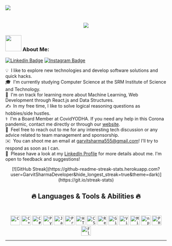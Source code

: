 ![](https://komarev.com/ghpvc/?username=gravity55&color=blueviolet)
<link rel="preconnect" href="https://fonts.gstatic.com">
<link href="https://fonts.googleapis.com/css2?family=Pacifico&display=swap" rel="stylesheet">

<h1 align="center">
  <a href="https://git.io/typing-svg">
    <img src="https://readme-typing-svg.herokuapp.com?font=Pacifico&size=30&lines=Hello%2C+There!+%F0%9F%91%8B;This+is+Garvit+Sharma...;Nice+to+meet+you!&center=true&size=27">
  </a>
</h1>


### <img src="https://media.giphy.com/media/VgCDAzcKvsR6OM0uWg/giphy.gif" width="50"> About Me: 
[![Linkedin Badge](https://img.shields.io/badge/-LinkedIn-0e76a8?style=flat-square&logo=Linkedin&logoColor=white)](https://www.linkedin.com/in/garvit-sharma-442749142/)
[![Instagram Badge](https://img.shields.io/badge/-Instagram-e4405f?style=flat-square&logo=Instagram&logoColor=white)](https://www.instagram.com/garvit._12/)

💡 &nbsp;I like to explore new technologies and develop software solutions and quick hacks.\
🎓 &nbsp;I'm currently studying Computer Science at the SRM Institute of Science and Technology.\
🌱 &nbsp;I'm on track for learning more about Machine Learning, Web Development through React.js and Data Structures.\
✍️ &nbsp;In my free time, I like to solve logical reasoning questions as hobbies/side hustles.\
⚕️ &nbsp;I'm a Board Member at CovidYODHA. If you need any help in this Corona pandemic, contact me directly or through our [website](covidyodha.site).    
💬 &nbsp;Feel free to reach out to me for any interesting tech discussion or any advice related to team management and sponsorship.\
✉️ &nbsp;You can shoot me an email at garvitsharma555@gmail.com! I'll try to respond as soon as I can.\
📄 &nbsp;Please have a look at my [LinkedIn Profile](https://www.linkedin.com/in/garvit-sharma-442749142/) for more details about me. I'm open to feedback and suggestions!

<div style="text-align:center;">
[![GitHub Streak](https://github-readme-streak-stats.herokuapp.com?user=GarvitSharmaDeveloper&hide_longest_streak=true&theme=dark)](https://git.io/streak-stats)
</div>
<!--![Garvit's GitHub stats](https://github-readme-stats.vercel.app/api?username=GarvitSharmaDeveloper&show_icons=true&theme=great-gatsby)  -->
<!--[![Top Langs](https://github-readme-stats.vercel.app/api/top-langs/?username=gravity55)](https://github.com/anuraghazra/github-readme-stats)-->

<h2 align="center">🔥 Languages & Tools & Abilities 🔥</h2>
<br>
<p align="center">
  <code><img title="C" height="30" src="https://github.com/gravity55/gravity55/blob/main/images/c.svg"></code>
  <code><img title="C++" height="30" src="https://github.com/gravity55/gravity55/blob/main/images/cpp.svg"></code>
  <code><img title="C#" height="30" src="https://github.com/gravity55/gravity55/blob/main/images/cSharp.svg"></code>
  <code><img title="Python" height="30" src="https://github.com/gravity55/gravity55/blob/main/images/python-original.svg"></code>
  <code><img title="Javascript" height="30" src="https://github.com/gravity55/gravity55/blob/main/images/javascript.svg"></code>
  <code><img title="Problem Solving" height="30" src="https://github.com/gravity55/gravity55/blob/main/images/problemSolving.png"></code>
  <code><img title="HTML5" height="30" src="https://github.com/gravity55/gravity55/blob/main/images/html5.svg"></code>
  <code><img title="CSS" height="30" src="https://github.com/gravity55/gravity55/blob/main/images/css.svg"></code>
  <code><img title="React" height="30" src="https://github.com/gravity55/gravity55/blob/main/images/react-original.svg"></code>
  <code><img title="Git" height="30" src="https://github.com/gravity55/gravity55/blob/main/images/git-original.svg"></code>
  <code><img title="Visual Studio Code" height="30" src="https://github.com/gravity55/gravity55/blob/main/images/vscode.png"></code>
  <code><img title="Microsoft Visual Studio" height="30" src="https://github.com/gravity55/gravity55/blob/main/images/visualstudio.png"></code>
  <code><img title="npm" height="30" src="https://github.com/gravity55/gravity55/blob/main/images/npm.svg"></code>
  <code><img title="PHP" height="30" src="https://github.com/gravity55/gravity55/blob/main/images/php.svg"></code>
  <code><img title="Flask" height="30" src="https://github.com/gravity55/gravity55/blob/main/images/flask.png"></code>
</p>
<hr>

<!--[![Garvit's github activity graph](https://activity-graph.herokuapp.com/graph?username=GarvitSharmaDeveloper&theme=react-dark)](https://github.com/GarvitSharmaDeveloper/github-readme-activity-graph)-->

